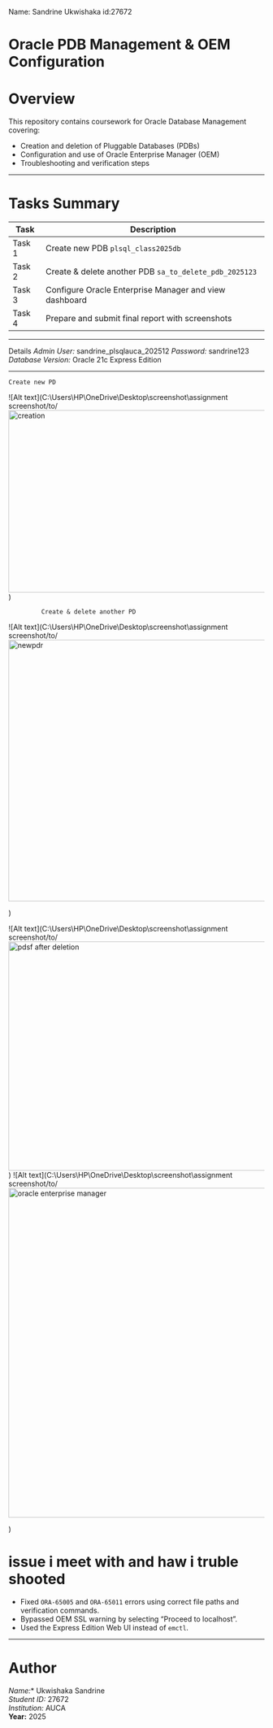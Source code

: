 Name: Sandrine Ukwishaka
id:27672

# Oracle PDB Management & OEM Configuration

# Overview
This repository contains coursework for Oracle Database Management covering:
- Creation and deletion of Pluggable Databases (PDBs)
- Configuration and use of Oracle Enterprise Manager (OEM)
- Troubleshooting and verification steps

---

#  Tasks Summary
| Task | Description |
|------|--------------|
| Task 1 | Create new PDB `plsql_class2025db` |
| Task 2 | Create & delete another PDB `sa_to_delete_pdb_2025123` |
| Task 3 | Configure Oracle Enterprise Manager and view dashboard |
| Task 4 | Prepare and submit final report with screenshots |

---

 Details
*Admin User:* sandrine_plsqlauca_202512 
*Password:* sandrine123  
*Database Version:* Oracle 21c Express Edition  

---
    Create new PD
 ![Alt text](C:\Users\HP\OneDrive\Desktop\screenshot\assignment screenshot/to/<img width="678" height="359" alt="creation" src="https://github.com/user-attachments/assets/32f173e9-31c0-4401-95ab-501b64ab9094" />
)

             Create & delete another PD
![Alt text](C:\Users\HP\OneDrive\Desktop\screenshot\assignment screenshot/to/<img width="638" height="515" alt="newpdr" src="https://github.com/user-attachments/assets/feeda0a5-038b-4beb-8187-c7c7fd1c3fb9" />

)

![Alt text](C:\Users\HP\OneDrive\Desktop\screenshot\assignment screenshot/to/<img width="779" height="451" alt="pdsf after deletion" src="https://github.com/user-attachments/assets/0c182eb0-f1a4-47c6-93d6-4d55002c17d2" />
)
![Alt text](C:\Users\HP\OneDrive\Desktop\screenshot\assignment screenshot/to/<img width="1349" height="649" alt="oracle enterprise manager" src="https://github.com/user-attachments/assets/fb963bc3-50e4-4782-9cc0-4b54640c0c71" />

)
# issue i meet with and haw i truble shooted 
- Fixed `ORA-65005` and `ORA-65011` errors using correct file paths and verification commands.  
- Bypassed OEM SSL warning by selecting “Proceed to localhost”.  
- Used the Express Edition Web UI instead of `emctl`.

---

#  Author
*Name:** Ukwishaka Sandrine  
*Student ID:* 27672  
*Institution:* AUCA  
**Year:** 2025  

